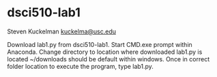 # dsci510-lab1

Steven Kuckelman
kuckelma@usc.edu

Download lab1.py from dsci510-lab1. Start CMD.exe prompt within Anaconda. Change directory to location where downloaded lab1.py is located ~/downloads should be default within windows. Once in correct folder location to execute the program, type lab1.py.
